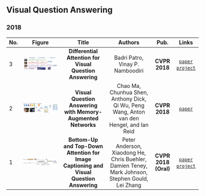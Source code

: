 ## Visual Question Answering
### 2018
|No.   |Figure   |Title   |Authors  |Pub.  |Links|
|-----|:-----:|:-----:|:-----:|:-----:|:---:|
|3|![Differential-Attention-VQA](data/Differential-Attention-VQA.png)|__Differential Attention for Visual Question Answering__|Badri Patro, Vinay P. Namboodiri|__CVPR 2018__|[`paper`](https://arxiv.org/abs/1804.00298v1) [`project`]( https://badripatro.github.io/DVQA/)|
|2|![Memory-Augmented-Net](data/Memory-Augmented-Net.png)|__Visual Question Answering with Memory-Augmented Networks__|Chao Ma, Chunhua Shen, Anthony Dick, Qi Wu, Peng Wang, Anton van den Hengel, and Ian Reid|__CVPR 2018__|[`paper`](https://arxiv.org/abs/1707.04968v2)|
|1|![ImCap-VQA](data/ImCap-VQA.png)|__Bottom-Up and Top-Down Attention for Image Captioning and Visual Question Answering__|Peter Anderson, Xiaodong He, Chris Buehler, Damien Teney, Mark Johnson, Stephen Gould, Lei Zhang|__CVPR 2018 (Oral)__|[`paper`](https://arxiv.org/abs/1707.07998v3) [`project`](http://www.panderson.me/up-down-attention/)|